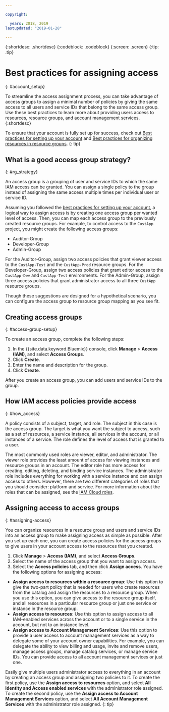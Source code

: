 ```yaml
---

copyright:

  years: 2018, 2019
lastupdated: "2019-01-28"

---
```


{:shortdesc: .shortdesc}
{:codeblock: .codeblock}
{:screen: .screen}
{:tip: .tip}

# Best practices for assigning access
{: #account_setup}

To streamline the access assignment process, you can take advantage of access groups to assign a minimal number of policies by giving the same access to all users and service IDs that belong to the same access group. Use these best practices to learn more about providing users access to resources, resource groups, and account management services.
{:shortdesc}

To ensure that your account is fully set up for success, check out [Best practices for setting up your account](/docs/account?topic=account-account_setup#account_setup) and [Best practices for organizing resources in resource groups](/docs/resources?topic=resources-bp_resourcegroups#bp_resourcegroups).
{: tip}

## What is a good access group strategy?
{: #rg_strategy}

An access group is a grouping of user and service IDs to which the same IAM access can be granted. You can assign a single policy to the group instead of assigning the same access multiple times per individual user or service ID.

Assuming you followed the [best practices for setting up your account](/docs/account?topic=account-account_setup#account_setup), a logical way to assign access is by creating one access group per wanted level of access. Then, you can map each access group to the previously created resource groups. For example, to control access to the `CustApp` project, you might create the following access groups:

* Auditor-Group
* Developer-Group
* Admin-Group

For the Auditor-Group, assign two access policies that grant viewer access to the `CustApp-Test` and the `CustApp-Prod` resource groups. For the Developer-Group, assign two access policies that grant editor access to the `CustApp-Dev` and `CustApp-Test` environments. For the Admin-Group, assign three access policies that grant administrator access to all three `CustApp` resource groups.

Though these suggestions are designed for a hypothetical scenario, you can configure the access group to resource group mapping as you see fit.

## Creating access groups
{: #access-group-setup}

To create an access group, complete the following steps: 

1. In the {{site.data.keyword.Bluemix}} console, click **Manage** &gt; **Access (IAM)**, and select **Access Groups**.
2. Click **Create**.
3. Enter the name and description for the group.
4. Click **Create**.

After you create an access group, you can add users and service IDs to the group.

## How IAM access policies provide access
{: #how_access}

A policy consists of a subject, target, and role. The subject in this case is the access group. The target is what you want the subject to access, such as a set of resources, a service instance, all services in the account, or all instances of a service. The role defines the level of access that is granted to a user.

The most commonly used roles are viewer, editor, and administrator. The viewer role provides the least amount of access for viewing instances and resource groups in an account. The editor role has more access for creating, editing, deleting, and binding service instances. The administrator role includes everything for working with a service instance and can assign access to others. However, there are two different categories of roles that you should consider: platform and service. For more information about the roles that can be assigned, see the [IAM Cloud roles](/docs/iam?topic=iam-iamusermanrol#iamusermanrol). 

## Assigning access to access groups
{: #assigning-access}

You can organize resources in a resource group and users and service IDs into an access group to make assigning access as simple as possible. After you set up each one, you can create access policies for the access groups to give users in your account access to the resources that you created.

1. Click **Manage** &gt; **Access (IAM)**, and select **Access Groups**.
2. Select the name of the access group that you want to assign access.
3. Select the **Access policies** tab, and then click **Assign access**. You have the following options for assigning access:

  * **Assign access to resources within a resource group**: Use this option to give the two-part policy that is needed for users who create resources from the catalog and assign the resources to a resource group. When you use this option, you can give access to the resource group itself, and all resources in a particular resource group or just one service or instance in the resource group.
  * **Assign access to resources**: Use this option to assign access to all IAM-enabled services across the account or to a single service in the account, but not to an instance level.
  * **Assign access to Account Management Services**: Use this option to provide a user access to account management services as a way to delegate some of your account owner capabilities. For example, you can delegate the ability to view billing and usage, invite and remove users, manage access groups, manage catalog services, or manage service IDs. You can provide access to all account management services or just one.

Easily give multiple users administrator access to everything in an account by creating an access group and assigning two policies to it. To create the first policy, use the **Assign access to resources** option, and select **All Identity and Access enabled services** with the administrator role assigned. To create the second policy, use the **Assign access to Account Management Services** option, and select **All Account Management Services** with the administrator role assigned.
{: tip}


